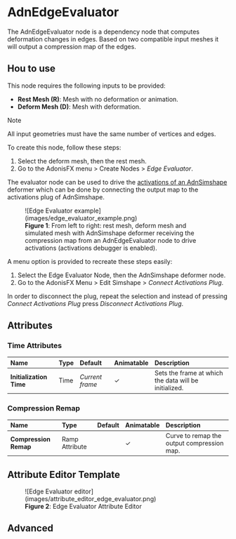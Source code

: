# AdnEdgeEvaluator

The AdnEdgeEvaluator node is a dependency node that computes deformation changes in edges. Based on two compatible input meshes it will output a compression map of the edges.

## Hou to use

This node requires the following inputs to be provided:

  - **Rest Mesh (R)**: Mesh with no deformation or animation.
  - **Deform Mesh (D)**: Mesh with deformation.

> [!NOTE]
> All input geometries must have the same number of vertices and edges.

To create this node, follow these steps:

1. Select the deform mesh, then the rest mesh.
2. Go to the AdonisFX menu > Create Nodes > *Edge Evaluator*.

The evaluator node can be used to drive the [activations of an AdnSimshape](simshape.md#muscle-activations) deformer which can be done by connecting the output map to the activations plug of AdnSimshape. 

<figure markdown>
  ![Edge Evaluator example](images/edge_evaluator_example.png)
  <figcaption><b>Figure 1</b>: From left to right: rest mesh, deform mesh and simulated mesh with AdnSimshape deformer receiving the compression map from an AdnEdgeEvaluator node to drive activations (activations debugger is enabled).</figcaption>
</figure>

A menu option is provided to recreate these steps easily:

1. Select the Edge Evaluator Node, then the AdnSimshape deformer node.
2. Go to the AdonisFX Menu > Edit Simshape > *Connect Activations Plug*.

In order to disconnect the plug, repeat the selection and instead of pressing *Connect Activations Plug* press *Disconnect Activations Plug*.

## Attributes

### Time Attributes
| Name | Type | Default | Animatable | Description |
| :--- | :--- | :------ | :--------- | :---------- |
| **Initialization Time** | Time | *Current frame* | ✓ | Sets the frame at which the data will be initialized. |

### Compression Remap
| Name | Type | Default | Animatable | Description |
| :--- | :--- | :------ | :--------- | :---------- |
| **Compression Remap** | Ramp Attribute |  | ✓ | Curve to remap the output compression map. |

## Attribute Editor Template

<figure markdown>
  ![Edge Evaluator editor](images/attribute_editor_edge_evaluator.png)
  <figcaption><b>Figure 2</b>: Edge Evaluator Attribute Editor</figcaption>
</figure>

## Advanced

